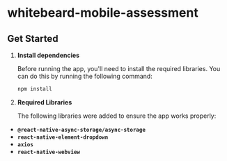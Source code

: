 # whitebeard-mobile-assessment

## Get Started

1. **Install dependencies**

   Before running the app, you'll need to install the required libraries. You can do this by running the following command:

   ```bash
   npm install

2. **Required Libraries**

   The following libraries were added to ensure the app works properly:

- **`@react-native-async-storage/async-storage`**
- **`react-native-element-dropdown`**
- **`axios`**
- **`react-native-webview`**


